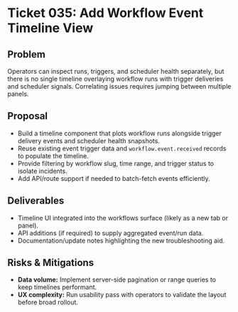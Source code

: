 # Ticket 035: Add Workflow Event Timeline View

## Problem
Operators can inspect runs, triggers, and scheduler health separately, but there is no single timeline overlaying workflow runs with trigger deliveries and scheduler signals. Correlating issues requires jumping between multiple panels.

## Proposal
- Build a timeline component that plots workflow runs alongside trigger delivery events and scheduler health snapshots.
- Reuse existing event trigger data and `workflow.event.received` records to populate the timeline.
- Provide filtering by workflow slug, time range, and trigger status to isolate incidents.
- Add API/route support if needed to batch-fetch events efficiently.

## Deliverables
- Timeline UI integrated into the workflows surface (likely as a new tab or panel).
- API additions (if required) to supply aggregated event/run data.
- Documentation/update notes highlighting the new troubleshooting aid.

## Risks & Mitigations
- **Data volume:** Implement server-side pagination or range queries to keep timelines performant.
- **UX complexity:** Run usability pass with operators to validate the layout before broad rollout.
